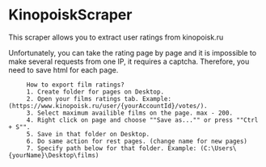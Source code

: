 # KinopoiskScraper
This scraper allows you to extract user ratings from kinopoisk.ru

Unfortunately, you can take the rating page by page and it is impossible to make several requests from one IP, it requires a captcha. 
Therefore, you need to save html for each page.

         How to export film ratings?
         1. Create folder for pages on Desktop.
         2. Open your films ratings tab. Example: (https://www.kinopoisk.ru/user/{yourAccountId}/votes/).
         3. Select maximum availible films on the page. max - 200.
         4. Right click on page and choose ""Save as..."" or press ""Ctrl + S"".
         5. Save in that folder on Desktop.
         6. Do same action for rest pages. (change name for new pages)
         7. Specify path below for that folder. Example: (C:\Users\{yourName}\Desktop\films)
         
